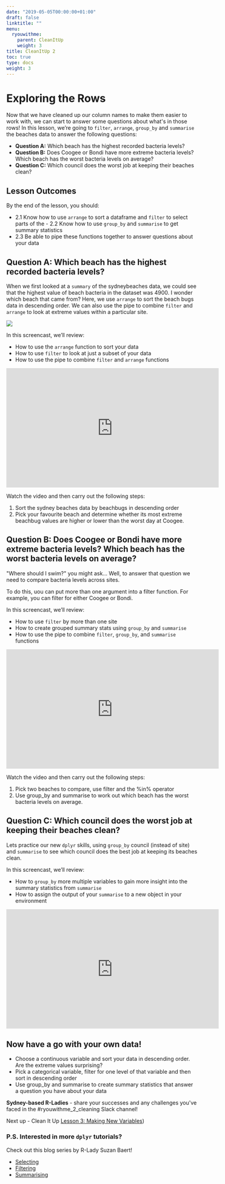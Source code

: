 ```yaml
---
date: "2019-05-05T00:00:00+01:00"
draft: false
linktitle: ""
menu:
  ryouwithme:
    parent: CleanItUp
    weight: 3
title: CleanItUp 2
toc: true
type: docs
weight: 3
---
```


# Exploring the Rows

Now that we have cleaned up our column names to make them easier to work with, we can start to answer some questions about what's in those rows! In this lesson, we’re going to `filter`, `arrange`, `group_by` and `summarise` the beaches data to answer the following questions:   

- **Question A:** Which beach has the highest recorded bacteria levels?
- **Question B:** Does Coogee or Bondi have more extreme bacteria levels? Which beach has the worst bacteria levels on average?
- **Question C:** Which council does the worst job at keeping their beaches clean?

## Lesson Outcomes
By the end of the lesson, you should:

- 2.1 Know how to use `arrange` to sort a dataframe and `filter` to select parts of the - 2.2 Know how to use `group_by` and `summarise` to get summary statistics
- 2.3 Be able to pipe these functions together to answer questions about your data

## Question A: Which beach has the highest recorded bacteria levels?

When we first looked at a `summary` of the sydneybeaches data, we could see that the highest value of beach bacteria in the dataset was 4900. I wonder which beach that came from? Here, we use `arrange` to sort the beach bugs data in descending order. We can also use the pipe to combine `filter` and `arrange` to look at extreme values within a particular site. 

![](/img/clean2-summary.png)


In this screencast, we’ll review:

  * How to use the `arrange` function to sort your data
  * How to use `filter` to look at just a subset of your data
  * How to use the pipe to combine `filter` and `arrange` functions


<iframe width="560" height="315" src="https://www.youtube.com/embed/nJIB643YETo" frameborder="0" allow="accelerometer; autoplay; encrypted-media; gyroscope; picture-in-picture" allowfullscreen></iframe>

Watch the video and then carry out the following steps:  

1. Sort the sydney beaches data by beachbugs in descending order
2. Pick your favourite beach and determine whether its most extreme beachbug values are higher or lower than the worst day at Coogee. 

## Question B: Does Coogee or Bondi have more extreme bacteria levels? Which beach has the worst bacteria levels on average?

"Where should I swim?" you might ask… Well, to answer that question we need to compare bacteria levels across sites. 

To do this, uou can put more than one argument into a filter function. For example, you can filter for either Coogee or Bondi. 

In this screencast, we’ll review:

  * How to use `filter` by more than one site 
  * How to create grouped summary stats using `group_by` and `summarise`
  * How to use the pipe to combine `filter`, `group_by`, and `summarise` functions

<iframe width="560" height="315" src="https://www.youtube.com/embed/m0735DnMry8" frameborder="0" allow="accelerometer; autoplay; encrypted-media; gyroscope; picture-in-picture" allowfullscreen></iframe>

Watch the video and then carry out the following steps:  

1. Pick two beaches to compare, use filter and the %in% operator
2. Use group_by and summarise to work out which beach has the worst bacteria levels on average. 

## Question C: Which council does the worst job at keeping their beaches clean?

Lets practice our new `dplyr` skills, using `group_by` council (instead of site) and `summarise` to see which council does the best job at keeping its beaches clean. 

In this screencast, we’ll review:  

  * How to `group_by` more multiple variables to gain more insight into the summary statistics from `summarise`
  * How to assign the output of your `summarise` to a new object in your environment 


<iframe width="560" height="315" src="https://www.youtube.com/embed/w6lyT6YyycE" frameborder="0" allow="accelerometer; autoplay; encrypted-media; gyroscope; picture-in-picture" allowfullscreen></iframe>

## Now have a go with **your own data!**

- Choose a continuous variable and sort your data in descending order. Are the extreme values surprising?
- Pick a categorical variable, filter for one level of that variable and then sort in descending order
- Use group_by and summarise to create summary statistics that answer a question you have about your data

**Sydney-based R-Ladies** - share your successes and any challenges you've faced in the #ryouwithme_2_cleaning Slack channel! 

Next up - Clean It Up [Lesson 3: Making New Variables](../02-CleanItUp-3/))

### P.S. Interested in more `dplyr` tutorials?
Check out this blog series by R-Lady Suzan Baert! 

- [Selecting](https://suzan.rbind.io/2018/01/dplyr-tutorial-1/)
- [Filtering](https://suzan.rbind.io/2018/02/dplyr-tutorial-3/#filtering-based-on-a-exact-character-variable-matches) 
- [Summarising](https://suzan.rbind.io/2018/04/dplyr-tutorial-4/)


